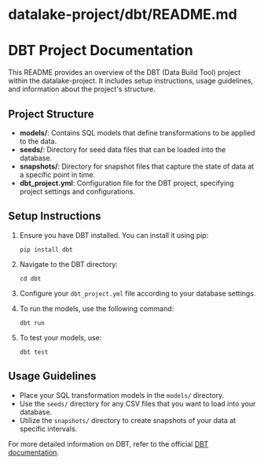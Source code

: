 # datalake-project/dbt/README.md

# DBT Project Documentation

This README provides an overview of the DBT (Data Build Tool) project within the datalake-project. It includes setup instructions, usage guidelines, and information about the project's structure.

## Project Structure

- **models/**: Contains SQL models that define transformations to be applied to the data.
- **seeds/**: Directory for seed data files that can be loaded into the database.
- **snapshots/**: Directory for snapshot files that capture the state of data at a specific point in time.
- **dbt_project.yml**: Configuration file for the DBT project, specifying project settings and configurations.

## Setup Instructions

1. Ensure you have DBT installed. You can install it using pip:

   ```
   pip install dbt
   ```

2. Navigate to the DBT directory:

   ```
   cd dbt
   ```

3. Configure your `dbt_project.yml` file according to your database settings.

4. To run the models, use the following command:

   ```
   dbt run
   ```

5. To test your models, use:

   ```
   dbt test
   ```

## Usage Guidelines

- Place your SQL transformation models in the `models/` directory.
- Use the `seeds/` directory for any CSV files that you want to load into your database.
- Utilize the `snapshots/` directory to create snapshots of your data at specific intervals.

For more detailed information on DBT, refer to the official [DBT documentation](https://docs.getdbt.com/).